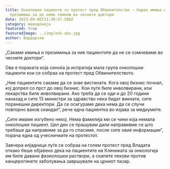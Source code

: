 ```yaml
---
title: Онколошки пациенти со протест пред Обвинителство – бараа имиња и
  презимиња за да нема сомнеж во чесните доктори
date: 2023-09-06T13:39:57.588Z
category: македонија
featured: true
featuredImage: ../img/onk-obv.jpg
author: Вардарски
---
```

<!--StartFragment-->

„Сакаме имиња и презимиња за ние пациентите да не се сомневаме во чесните доктори“.

Ова е пораката која синоќа ја испратија мала група онколошки пациенти кои се собраа на протест пред Обвинителството.

„Ние пациентите сакаме да се знае вистината. Кога овој бизнис почнал, кој допрел со прст до овој бизнис. Кои луѓе биле инволвирани, кои лекарства биле инволвирани. Ако треба да се оди и до 20 години наназад и сите 13 министри за здравство нека бидат викнати, сите поранешни директори. Да се осигураме дека нема да се случи повторно ваков скандал“, рече една пациентка во изјава за медиумите.

„Сите имаме изгубено некој. Нема фамилија ми се чини која немала онколошки пациент. Цел ден се прашувам дали направивме се што требаше да направиме за да го спасиме, после сите овие информации“, порача една од учесничките на протестот.

Завчера илјадници луѓе се собраа на голем протест пред Владата откако беше објавено дека на пациентите на Клиниката за онкологија им биле давани физиолошки раствори, а скапите лекови против канцерогинете заболувања завршувале на црниот пазар.

<!--EndFragment-->
